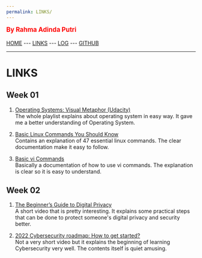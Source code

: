 ```yaml
---
permalink: LINKS/
---
```

<span style="color:red; font-weight:bold; font-size:larger;">By Rahma Adinda Putri</span>
<br><br>
[HOME](https://rahmaadnda.github.io/os222/) --- 
[LINKS](https://rahmaadnda.github.io/os222/links/) --- 
[LOG](https://rahmaadnda.github.io/os222/TXT/mylog.txt) --- 
[GITHUB](https://github.com/rahmaadnda)
<br>
<hr>

# LINKS

## Week 01

1. [Operating Systems: Visual Metaphor (Udacity)](https://www.youtube.com/playlist?list=PLqoiDr4YpRdm_nzFhCDuj74P8ul5z7SdO)<br>
The whole playlist explains about operating system in easy way. It gave me a better understanding of Operating System.

2. [Basic Linux Commands You Should Know](https://linuxopsys.com/topics/basic-linux-commands)<br>
Contains an explanation of 47 essential linux commands. The clear documentation make it easy to follow.

3. [Basic vi Commands](https://www.cs.colostate.edu/helpdocs/vi.html)<br>
Basically a documentation of how to use vi commands. The explanation is clear so it is easy to understand.

## Week 02

1. [The Beginner’s Guide to Digital Privacy](https://www.youtube.com/watch?v=u8_9AQYLSbo)<br>
A short video that is pretty interesting. It explains some practical steps that can be done to protect someone's digital privacy and security better.

2. [2022 Cybersecurity roadmap: How to get started?](https://www.youtube.com/watch?v=mS7qWC3CbOU)<br>
Not a very short video but it explains the beginning of learning Cybersecurity very well. The contents itself is quiet amusing.
